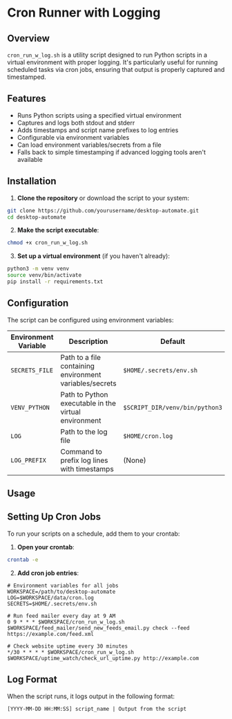 # Cron Runner with Logging

## Overview

`cron_run_w_log.sh` is a utility script designed to run Python scripts in a virtual environment with proper logging. It's particularly useful for running scheduled tasks via cron jobs, ensuring that output is properly captured and timestamped.

## Features

- Runs Python scripts using a specified virtual environment
- Captures and logs both stdout and stderr
- Adds timestamps and script name prefixes to log entries
- Configurable via environment variables
- Can load environment variables/secrets from a file
- Falls back to simple timestamping if advanced logging tools aren't available

## Installation

1. **Clone the repository** or download the script to your system:

```bash
git clone https://github.com/yourusername/desktop-automate.git
cd desktop-automate
```

2. **Make the script executable**:

```bash
chmod +x cron_run_w_log.sh
```

3. **Set up a virtual environment** (if you haven't already):

```bash
python3 -m venv venv
source venv/bin/activate
pip install -r requirements.txt
```

## Configuration

The script can be configured using environment variables:

| Environment Variable | Description | Default |
|---------------------|-------------|---------|
| `SECRETS_FILE` | Path to a file containing environment variables/secrets | `$HOME/.secrets/env.sh` |
| `VENV_PYTHON` | Path to Python executable in the virtual environment | `$SCRIPT_DIR/venv/bin/python3` |
| `LOG` | Path to the log file | `$HOME/cron.log` |
| `LOG_PREFIX` | Command to prefix log lines with timestamps | (None) |

## Usage

## Setting Up Cron Jobs

To run your scripts on a schedule, add them to your crontab:

1. **Open your crontab**:

```bash
crontab -e
```

2. **Add cron job entries**:

```
# Environment variables for all jobs
WORKSPACE=/path/to/desktop-automate
LOG=$WORKSPACE/data/cron.log
SECRETS=$HOME/.secrets/env.sh

# Run feed mailer every day at 9 AM
0 9 * * * $WORKSPACE/cron_run_w_log.sh $WORKSPACE/feed_mailer/send_new_feeds_email.py check --feed https://example.com/feed.xml

# Check website uptime every 30 minutes
*/30 * * * * $WORKSPACE/cron_run_w_log.sh $WORKSPACE/uptime_watch/check_url_uptime.py http://example.com
```

## Log Format

When the script runs, it logs output in the following format:

```
[YYYY-MM-DD HH:MM:SS] script_name | Output from the script
```